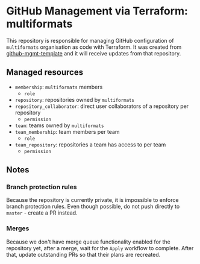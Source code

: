 # GitHub Management via Terraform: multiformats

This repository is responsible for managing GitHub configuration of `multiformats` organisation as code with Terraform. It was created from [github-mgmt-template](https://github.com/protocol/github-mgmt-template) and it will receive updates from that repository.

## Managed resources

- `membership`: `multiformats` members
  - `role`
- `repository`: repositories owned by `multiformats`
- `repository_collaborator`: direct user collaborators of a repository per repository
  - `permission`
- `team`: teams owned by `multiformats`
- `team_membership`: team members per team
  - `role`
- `team_repository`: repositories a team has access to per team
  - `permission`

## Notes

### Branch protection rules

Because the repository is currently private, it is impossible to enforce branch protection rules. Even though possible, do not push directly to `master` - create a PR instead.

### Merges

Because we don't have merge queue functionality enabled for the repository yet, after a merge, wait for the `Apply` workflow to complete. After that, update outstanding PRs so that their plans are recreated.
